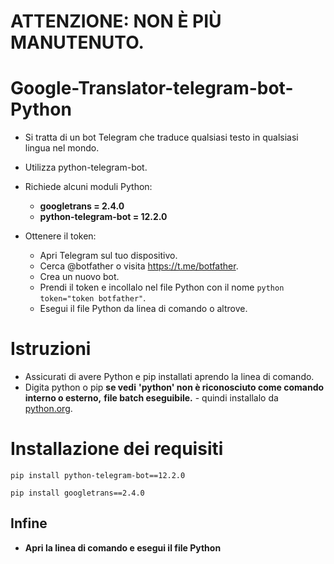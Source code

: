
# ATTENZIONE: NON È PIÙ MANUTENUTO.

# Google-Translator-telegram-bot-Python

- Si tratta di un bot Telegram che traduce qualsiasi testo in qualsiasi lingua nel mondo.
- Utilizza python-telegram-bot.
- Richiede alcuni moduli Python:

  - **googletrans = 2.4.0**
  - **python-telegram-bot = 12.2.0**

- Ottenere il token:
  - Apri Telegram sul tuo dispositivo.
  - Cerca @botfather o visita https://t.me/botfather.
  - Crea un nuovo bot.
  - Prendi il token e incollalo nel file Python con il nome `python token="token botfather"`.
  - Esegui il file Python da linea di comando o altrove.

# Istruzioni
- Assicurati di avere Python e pip installati aprendo la linea di comando.
- Digita python o pip __se vedi__ __'python' non è riconosciuto come comando interno o esterno,__ __file batch eseguibile.__ - quindi installalo da [python.org](https://www.python.org/downloads/).

# Installazione dei requisiti
```
pip install python-telegram-bot==12.2.0
```
```
pip install googletrans==2.4.0
```

## Infine
- **__Apri la linea di comando e esegui il file Python__**
